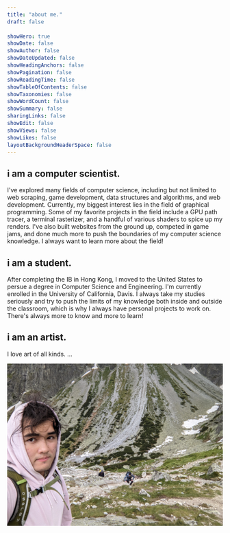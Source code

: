 ```yaml
---
title: "about me."
draft: false

showHero: true
showDate: false
showAuthor: false
showDateUpdated: false
showHeadingAnchors: false
showPagination: false
showReadingTime: false
showTableOfContents: false
showTaxonomies: false 
showWordCount: false
showSummary: false
sharingLinks: false
showEdit: false
showViews: false
showLikes: false
layoutBackgroundHeaderSpace: false
---
```



## i am a computer scientist. 
I've explored many fields of computer science, including but not limited to web scraping, game development, data structures and algorithms, and web development. Currently, my biggest interest lies in the field of graphical programming. Some of my favorite projects in the field include a GPU path tracer, a terminal rasterizer, and a handful of various shaders to spice up my renders. I've also built websites from the ground up, competed in game jams, and done much more to push the boundaries of my computer science knowledge. I always want to learn more about the field!

## i am a student.
After completing the IB in Hong Kong, I moved to the United States to persue a degree in Computer Science and Engineering. I'm currently enrolled in the University of California, Davis. I always take my studies seriously and try to push the limits of my knowledge both inside and outside the classroom, which is why I always have personal projects to work on. There's always more to know and more to learn! 

## i am an artist.
I love art of all kinds. ...

![a photo of me.](me-landscape.jpg)